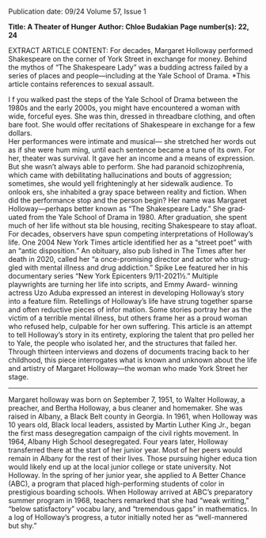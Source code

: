 Publication date: 09/24
Volume 57, Issue 1

**Title: A Theater of Hunger**
**Author: Chloe Budakian**
**Page number(s): 22, 24**

EXTRACT ARTICLE CONTENT:
For decades, Margaret Holloway performed 
Shakespeare on the corner of York Street in exchange for 
money. Behind the mythos of “The Shakespeare Lady” 
was a budding actress failed by a series of places and 
people—including at the Yale School of Drama.
*This article contains references to sexual assault.


I
f you walked past the steps of the Yale 
School of Drama between the 1980s and the 
early 2000s, you might have encountered a 
woman with wide, forceful eyes. She was thin, 
dressed in threadbare clothing, and often bare­
foot. She would offer recitations of Shakespeare in 
exchange for a few dollars.  
Her performances were intimate and musical—
she stretched her words out as if she were hum­
ming, until each sentence became a tune of its own. 
For her, theater was survival. It gave her an income 
and a means of expression. But she wasn’t always 
able to perform. She had paranoid schizophrenia, 
which came with debilitating hallucinations and 
bouts of aggression; sometimes, she would yell 
frighteningly at her sidewalk audience. To onlook­
ers, she inhabited a gray space between reality and 
fiction. When did the performance stop and the 
person begin? 
Her name was Margaret Holloway—perhaps 
better known as “The Shakespeare Lady.” She grad­
uated from the Yale School of Drama in 1980. After 
graduation, she spent much of her life without sta­
ble housing, reciting Shakespeare to stay afloat.
For decades, observers have spun competing 
interpretations of Holloway’s life. One 2004 New 
York Times article identified her as a “street poet” 
with an “antic disposition.” An obituary, also pub­
lished in The Times after her death in 2020, called 
her “a once-promising director and actor who strug­
gled with mental illness and drug addiction.” Spike 
Lee featured her in his documentary series “​​New 
York Epicenters 9/11-2021½.” Multiple playwrights 
are turning her life into scripts, and Emmy Award-
winning actress Uzo Aduba expressed an interest in 
developing Holloway’s story into a feature film.
Retellings of Holloway’s life have strung 
together sparse and often reductive pieces of infor­
mation. Some stories portray her as the victim of 
a terrible mental illness, but others frame her as a 
proud woman who refused help, culpable for her 
own suffering.
This article is an attempt to tell Holloway’s 
story in its entirety, exploring the talent that pro­
pelled her to Yale, the people who isolated her, and 
the structures that failed her. Through thirteen 
interviews and dozens of documents tracing back 
to her childhood, this piece interrogates what is 
known and unknown about the life and artistry of 
Margaret Holloway—the woman who made York 
Street her stage.
***
Margaret holloway was born on September 
7, 1951, to Walter Holloway, a preacher, and Bertha 
Holloway, a bus cleaner and homemaker. She was 
raised in Albany, a Black Belt county in Georgia. In 
1961, when Holloway was 10 years old, Black local 
leaders, assisted by Martin Luther King Jr., began 
the first mass desegregation campaign of the civil 
rights movement. In 1964, Albany High School 
desegregated. Four years later, Holloway transferred 
there at the start of her junior year.
Most of her peers would remain in Albany for 
the rest of their lives. Those pursuing higher educa­
tion would likely end up at the local junior college or 
state university. Not Holloway. In the spring of her 
junior year, she applied to A Better Chance (ABC), 
a program that placed high-performing students of 
color in prestigious boarding schools.
When Holloway arrived at ABC’s preparatory 
summer program in 1968, teachers remarked that 
she had “weak writing,” “below satisfactory” vocabu­
lary, and “tremendous gaps” in mathematics. In a log 
of Holloway’s progress, a tutor initially noted her as 
“well-mannered but shy.”